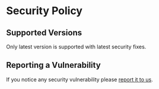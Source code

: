 # Security Policy

## Supported Versions

Only latest version is supported with latest security fixes.

## Reporting a Vulnerability

If you notice any security vulnerability please [report it to us](https://github.com/LarisLab/kustomer-client/security/advisories/new).

